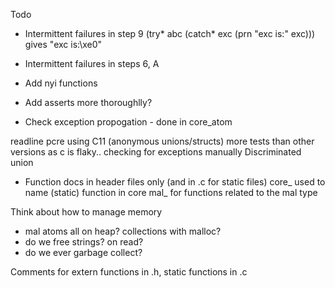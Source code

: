 Todo

- Intermittent failures in step 9
(try* abc (catch* exc (prn "exc is:" exc))) gives "exc is:\xe0"
- Intermittent failures in steps 6, A

- Add nyi functions

- Add asserts more thoroughlly?
- Check exception propogation - done in core_atom


readline
pcre
using C11 (anonymous unions/structs)
more tests than other versions as c is flaky..
checking for exceptions manually
Discriminated union


- Function docs in header files only (and in .c for static files)
core_ used to name (static) function in core
mal_ for functions related to the mal type

Think about how to manage memory
- mal atoms all on heap? collections with malloc?
- do we free strings? on read?
- do we ever garbage collect?

Comments for extern functions in .h, static functions in .c
